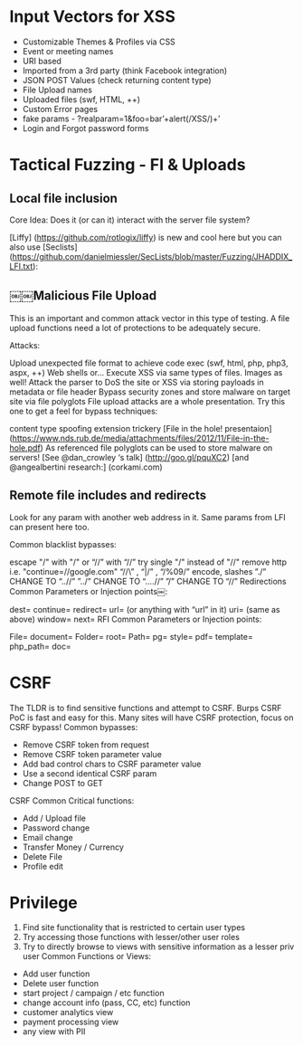 # Input Vectors for XSS
- Customizable Themes & Profiles via CSS
- Event or meeting names
- URI based
- Imported from a 3rd party (think Facebook integration)
- JSON POST Values (check returning content type)
- File Upload names
- Uploaded files (swf, HTML, ++)
- Custom Error pages
- fake params - ?realparam=1&foo=bar’+alert(/XSS/)+’
- Login and Forgot password forms


# Tactical Fuzzing - FI & Uploads
## Local file inclusion
Core Idea: Does it (or can it) interact with the server file system?

[Liffy] (https://github.com/rotlogix/liffy) is new and cool here but you can also use [Seclists] (https://github.com/danielmiessler/SecLists/blob/master/Fuzzing/JHADDIX_LFI.txt):

## ￼￼Malicious File Upload
This is an important and common attack vector in this type of testing. A file upload functions need a lot of protections to be adequately secure.

Attacks:

Upload unexpected file format to achieve code exec (swf, html, php, php3, aspx, ++) Web shells or...
Execute XSS via same types of files. Images as well!
Attack the parser to DoS the site or XSS via storing payloads in metadata or file header
Bypass security zones and store malware on target site via file polyglots
File upload attacks are a whole presentation. Try this one to get a feel for bypass techniques:

content type spoofing
extension trickery
[File in the hole! presentaion] (https://www.nds.rub.de/media/attachments/files/2012/11/File-in-the-hole.pdf)
As referenced file polyglots can be used to store malware on servers! [See @dan_crowley ‘s talk] (http://goo.gl/pquXC2) [and @angealbertini research:] (corkami.com)

## Remote file includes and redirects
Look for any param with another web address in it. Same params from LFI can present here too.

Common blacklist bypasses:

escape "/" with "/" or “//” with “//”
try single "/" instead of "//"
remove http i.e. "continue=//google.com"
“//\” , “|/” , “/%09/”
encode, slashes
”./” CHANGE TO “..//”
”../” CHANGE TO “....//”
”/” CHANGE TO “//”
Redirections Common Parameters or Injection points￼:

dest=
continue=
redirect=
url= (or anything with “url” in it)
uri= (same as above)
window=
next=
RFI Common Parameters or Injection points:

File=
document=
Folder=
root=
Path=
pg=
style=
pdf=
template=
php_path=
doc=

# CSRF
The TLDR is to find sensitive functions and attempt to CSRF.
Burps CSRF PoC is fast and easy for this.
Many sites will have CSRF protection, focus on CSRF bypass! Common bypasses:
- Remove CSRF token from request
- Remove CSRF token parameter value
- Add bad control chars to CSRF parameter value
- Use a second identical CSRF param
- Change POST to GET

CSRF Common Critical functions:
- Add / Upload file 
- Password change
- Email change 
- Transfer Money / Currency
- Delete File 
- Profile edit

# Privilege
1. Find site functionality that is restricted to certain user types
2. Try accessing those functions with lesser/other user roles
3. Try to directly browse to views with sensitive information as a lesser priv user
Common Functions or Views:
- Add user function
- Delete user function
- start project / campaign / etc function
- change account info (pass, CC, etc) function
- customer analytics view
- payment processing view
- any view with PII

